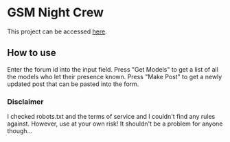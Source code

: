 # GSM Night Crew 

This project can be accessed [here](https://trevron.github.io/gsm-forum-tool/).

## How to use

Enter the forum id into the input field. 
Press "Get Models" to get a list of all the models who let their presence known.
Press "Make Post" to get a newly updated post that can be pasted into the form.

### Disclaimer
I checked robots.txt and the terms of service and I couldn't find any rules against.
However, use at your own risk! It shouldn't be a problem for anyone though...